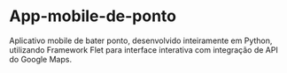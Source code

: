 # App-mobile-de-ponto
Aplicativo mobile de bater ponto, desenvolvido inteiramente em Python, utilizando Framework Flet para interface interativa com integração de API do Google Maps.
